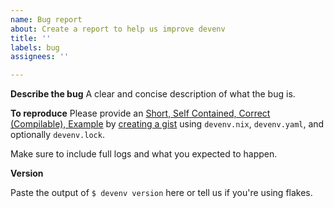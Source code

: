```yaml
---
name: Bug report
about: Create a report to help us improve devenv
title: ''
labels: bug
assignees: ''

---
```


**Describe the bug**
A clear and concise description of what the bug is.

**To reproduce**
Please provide an [Short, Self Contained, Correct (Compilable), Example](http://sscce.org) by [creating a gist](https://gist.github.com/) using `devenv.nix`, `devenv.yaml`, and optionally `devenv.lock`.

Make sure to include full logs and what you expected to happen.

**Version**
 
Paste the output of `$ devenv version` here or tell us if you're using flakes.
